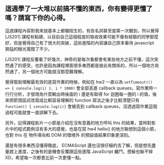 ## 這週學了一大堆以前搞不懂的東西，你有變得更懂了嗎？請寫下你的心得。

這週課程內容對我來說基本上都蠻陌生的，有些名詞甚至是第一次聽到，所以覺得 [JS201] 課程有點硬，以目前自己這個程度的吸收效果可能不像有經驗的同學那麼好，但是覺得自己有了很大的突破，這些進階的內容讓自己原本看待 javascript 狹隘的眼光寬闊了不少。

 [JS201] 課程反覆看了好幾次，神奇的是每次看都會有某些地方之前不懂，這次突然通了的感受，也許是因為課程裡面很多東西都是彼此有關係的，所以一個地方突然通了，另一個地方可能就沒那麼難理解。

覺得幫助理解最有效的是寫作業的時候，例如在 hw2 一直以為 `setTimeout(() => { console.log(i) }, i * 1000)` 會全部丟進 callback queues，寫作業時一行行分析，才發現為什麼輸出時後面的 i 還是有取得 for 迴圈每一圈的 i 的值，後來把箭頭函式改寫成比較容易理解的 function 寫法之後才比較清楚只有 `function() { console.log(i)}` 會被丟到 callback queues，沒透過寫作業這個過程可能就會一直誤解下去。

另外，記得課程影片一小節是介紹在沒有意義的地方呼叫 this 的結果，當時對影片中的程式範例沒有多大的感覺，也是在寫 hw4 hello() 的地方聯想到這個小節，也對 this 在 物件導向和 DOM 的環境外 的預設值結果印象更深刻。

還是有很多東西沒懂得徹底， ECMAScript 還也沒很仔細的去了解，但是想先盡量趕上進度，之後有的是機會反覆跟這些進階 JavaScript 纏鬥，想躲也躲不掉XD，希望每一次都會比前一次更懂一點。
